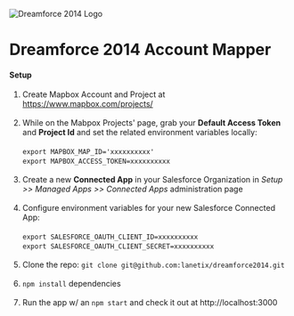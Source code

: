 ![Dreamforce 2014 Logo](http://www.pardot.com/wp-content/uploads/2014/07/dreamforce_banner_1200x300.jpg)

Dreamforce 2014 Account Mapper
==============================

#### Setup

1. Create Mapbox Account and Project at https://www.mapbox.com/projects/<br><br>
2. While on the Mabpox Projects' page, grab your **Default Access Token** and **Project Id** and set the related environment variables locally:<br><br> `export MAPBOX_MAP_ID='xxxxxxxxxx'` <br> `export MAPBOX_ACCESS_TOKEN=xxxxxxxxxx` <br><br>
3. Create a new **Connected App** in your Salesforce Organization in *Setup >> Managed Apps >> Connected Apps* administration page<br><br>
4. Configure environment variables for your new Salesforce Connected App: <br><br> `export SALESFORCE_OAUTH_CLIENT_ID=xxxxxxxxxx`<br>
`export SALESFORCE_OAUTH_CLIENT_SECRET=xxxxxxxxxx`<br><br>
5. Clone the repo: `git clone git@github.com:lanetix/dreamforce2014.git`<br><br>
6. `npm install` dependencies<br><br>
7. Run the app w/ an `npm start` and check it out at http://localhost:3000

